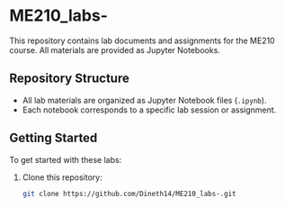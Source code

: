 # ME210_labs-

This repository contains lab documents and assignments for the ME210 course. All materials are provided as Jupyter Notebooks.

## Repository Structure

- All lab materials are organized as Jupyter Notebook files (`.ipynb`).
- Each notebook corresponds to a specific lab session or assignment.

## Getting Started

To get started with these labs:

1. Clone this repository:
   ```bash
   git clone https://github.com/Dineth14/ME210_labs-.git
